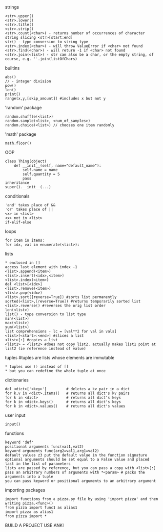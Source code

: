 strings
	
	<str>.upper()
	<str>.lower()
	<str>.title()
	<str>.strip()
	<str>.count(<char>) - returns number of occurrences of character
	string slicing <str>[start:end]
	str() - type conversion to string type
	<str>.index(<char>) - will throw ValueError if <char> not found
	<str>.find(<char>) - will return -1 if <char> not found
	<str>.join(<list>) - str can also be a char, or the empty string, of course, e.g. ''.join(listOfChars)

builtins

	abs()
	// - integer division
	pow()
	len()
	print()
	range(x,y,[skip_amount]) #includes x but not y

'random' package

	random.shuffle(<list>)
	random.sample(<list>, <num_of_samples>)
	random.choice(<list>) // chooses one item randomly

'math' package

	math.floor()

OOP

	class Thing(object)
		def __init__(self, name="default_name"):
			self.name = name
			self.quantity = 5
			pass
	inheritance
	super().__init__(...)

conditionals

	'and' takes place of &&
	'or' takes place of ||
	<x> in <list>
	<x> not in <list>
	if-elif-else

loops

	for item in items:
	for idx, val in enumerate(<list>):

lists

	* enclosed in []
	access last element with index -1
	<list>.append(<item>)
	<list>.insert(<idx>,<item>)
	<list>.index(<item>)
	del <list>[<idx>]
	<list>.remove(<item>)
	<list>.pop(<idx>)
	<list>.sort([reverse=True]) #sorts list permanently
	sorted(<list>,[reverse=True]) #returns temporarily sorted list
	<list>.reverse() #reverses the orig list order
	len(<list>)
	list() - type conversion to list type
	min(<list>)
	max(<list>)
	sum(<list>)
	list comprehensions - lc = [val**2 for val in vals]
	<list>[<start>:<end>] #slices a list
	<list>[:] #copies a list
	<list1> = <list2> #does not copy list2, actually makes list1 point at list2 (ie reference instead of value)

tuples #tuples are lists whose elements are immutable

	* tuples use () instead of []
	* but you can redefine the whole tuple at once

dictionaries

	del <dict>['<key>'] 		# deletes a kv pair in a dict
	for k,v in <dict>.items() 	# returns all dict's kv pairs
	for k in <dict> 			# returns all dict's keys
	for k in <dict>.keys()		# returns all dict's keys
	for k in <dict>.values()	# returns all dict's values

user input

	input()

functions

	keyword 'def'
	positional arguments func(val1,val2)
	keyword arguments func(arg2=val1,arg1=val2)
	default values z3 put the default value in the function signature
	optional arguments should be set equal to a False value and placed last in the list of parameters
	lists are passed by reference, but you can pass a copy with <list>[:]
	pass an arbitrary numbers of arguments with *<param> # packs the arguments into a tuple
	you can pass keyword or positional arguments to an arbitrary argument

importing packages

	import functions from a pizza.py file by using 'import pizza' and then writing pizza.<func>()
	from pizza import func1 as alias1
	import pizza as alias1
	from pizza import *
	
BUILD A PROJECT
USE ANKI